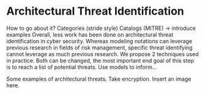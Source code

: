 # Architectural Threat Identification

How to go about it?
Categories (stride style)
Catalogs (MITRE) -> introduce examples
Overall, less work has been done on architectural threat identification in cyber security.
Whereas modeling notations can leverage previous research in fields of risk management,
specific threat identifying cannot leverage as much previous research.
We propose 2 techniques used in practice.
Both can be changed, the most important end goal of this step is to reach a list of potential threats.
Use models to inform...

Some examples of architectural threats.
Take encryption.
Insert an image here.
